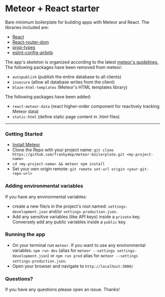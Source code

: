 # Meteor + React starter

Bare minimum boilerplate for building apps with Meteor and React. The libraries included are:
- [React](https://reactjs.org)
- [React-router-dom](https://reacttraining.com/react-router/web/guides/philosophy)
- [prop-types](https://www.npmjs.com/package/prop-types)
- [eslint-config-airbnb](https://www.npmjs.com/package/eslint-config-airbnb)

The app's skeleton is organized according to the latest [meteor's guidelines.](https://guide.meteor.com/structure.html#javascript-structure)
The following packages have been removed from meteor:
- `autopublish` (publish the entire database to all clients)
- `insecure` (allow all database writes from the client)
- `blaze-html-templates` (Meteor's HTML templates library)

The following packages have been added:
- `react-meteor-data` (react higher-order component for reactively tracking Meteor data)
- `static-html` (define static page content in .html files)
---

### Getting Started

- [Install Meteor](https://www.meteor.com/install)
- Clone the Repo with your project name: `git clone https://github.com/frankydep/meteor-boilerplate.git <my-project-name>`
- `cd <my-project-name> && meteor npm install`
- Set your own origin remote: `git remote set-url origin <your-git-repo-url>`


### Adding environmental variables

If you have any environmental variables:
- create a new file/s in the project's root named: `settings-development.json` and/or `settings-production.json`.
- Add any sensitive variables (like API keys) inside a `private` key. Conversely add any public variables inside a `public` key.


### Running the app

- On your terminal run `meteor`. If you want to use any environmental variables: `npm run dev` (alias for `meteor --settings settings-development.json`) or `npm run prod` alias for `meteor --settings settings-production.json`.
- Open your browser and navigate to `http://localhost:3000/`

### Questions?

If you have any questions please open an issue. Thanks!
